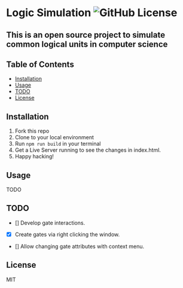 # Logic Simulation  ![GitHub License](https://img.shields.io/github/license/Luieitalian/Logic_Sim_Prototype)

## This is an open source project to simulate common logical units in computer science

## Table of Contents

- [Installation](#installation)
- [Usage](#usage)
- [TODO](#todo)
- [License](#license)

## Installation

1. Fork this repo
2. Clone to your local environment
3. Run `npm run build` in your terminal
4. Get a Live Server running to see the changes in index.html.
5. Happy hacking!

## Usage

TODO

## TODO

- [] Develop gate interactions.
- [x] Create gates via right clicking the window.
- [] Allow changing gate attributes with context menu.

## License

MIT